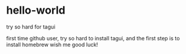# hello-world
try so hard for tagui

first time github user, try so hard to install tagui, and the first step is to install homebrew
wish me good luck!
